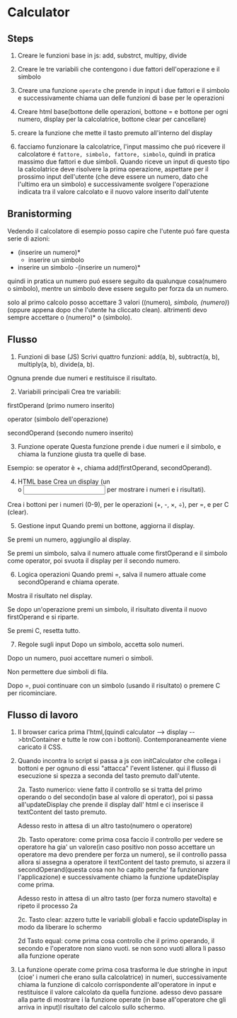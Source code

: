 # Calculator

## Steps

1. Creare le funzioni base in js: add, substrct, multipy, divide

2. Creare le tre variabili che contengono i due fattori dell'operazione e il simbolo

3. Creare una funzione `operate` che prende in input i due fattori e il simbolo e successivamente chiama uan delle funzioni di base per le operazioni

4. Creare html base(bottone delle operazioni, bottone = e bottone per ogni numero, display per la calcolatrice, bottone clear per cancellare)

5. creare la funzione che mette il tasto premuto all'interno del display

6. facciamo funzionare la calcolatrice, l'input massimo che puó ricevere il calcolatore é `fattore, simbolo, fattore, simbolo`, quindi in pratica massimo due fattori e due simboli. Quando riceve un input di questo tipo la calcolatrice deve risolvere la prima operazione, aspettare per il prossimo input dell'utente (che deve essere un numero, dato che l'ultimo era un simbolo) e successivamente svolgere l'operazione indicata tra il valore calcolato e il nuovo valore inserito dall'utente


## Branistorming

Vedendo il calcolatore di esempio posso capire che l'utente puó fare questa serie di azioni:

- (inserire un numero)* 
    - inserire un simbolo
- inserire un simbolo
    -(inserire un numero)* 

quindi in pratica un numero puó essere seguito da qualunque cosa(numero o simbolo), mentre un simbolo deve essere seguito per forza da un numero.

solo al primo calcolo posso accettare 3 valori ((numero)*, simbolo, (numero)*) (oppure appena dopo che l'utente ha cliccato clean). 
altrimenti devo sempre accettare o (numero)* o (simbolo).

## Flusso
1. Funzioni di base (JS)
Scrivi quattro funzioni: add(a, b), subtract(a, b), multiply(a, b), divide(a, b).

Ognuna prende due numeri e restituisce il risultato.

2. Variabili principali
Crea tre variabili:

firstOperand (primo numero inserito)

operator (simbolo dell'operazione)

secondOperand (secondo numero inserito)

3. Funzione operate
Questa funzione prende i due numeri e il simbolo, e chiama la funzione giusta tra quelle di base.

Esempio: se operator è +, chiama add(firstOperand, secondOperand).

4. HTML base
Crea un display (un <div> o <input> per mostrare i numeri e i risultati).

Crea i bottoni per i numeri (0-9), per le operazioni (+, -, ×, ÷), per =, e per C (clear).

5. Gestione input
Quando premi un bottone, aggiorna il display.

Se premi un numero, aggiungilo al display.

Se premi un simbolo, salva il numero attuale come firstOperand e il simbolo come operator, poi svuota il display per il secondo numero.

6. Logica operazioni
Quando premi =, salva il numero attuale come secondOperand e chiama operate.

Mostra il risultato nel display.

Se dopo un'operazione premi un simbolo, il risultato diventa il nuovo firstOperand e si riparte.

Se premi C, resetta tutto.

7. Regole sugli input
Dopo un simbolo, accetta solo numeri.

Dopo un numero, puoi accettare numeri o simboli.

Non permettere due simboli di fila.

Dopo =, puoi continuare con un simbolo (usando il risultato) o premere C per ricominciare.

## Flusso di lavoro

1. Il browser carica prima l'html,(quindi calculator --> display -->btnContainer e tutte le row con i bottoni). Contemporaneamente viene caricato il CSS.

2. Quando incontra lo script si passa a js con initCalculator che collega i bottoni e per ognuno di essi "attacca" l'event listener. qui il flusso di esecuzione si spezza a seconda del tasto premuto dall'utente.

    2a. Tasto numerico: viene fatto il controllo se si tratta del primo operando o del secondo(in base al valore di operator), poi si passa all'updateDisplay che prende il display dall' html e ci inserisce il textContent del tasto premuto.

    Adesso resto in attesa di un altro tasto(numero o operatore)

    2b. Tasto operatore: come prima cosa faccio il controllo per vedere se operatore ha gia' un valore(in caso positivo non posso accettare un operatore ma devo prendere per forza un numero), se il controllo passa allora si assegna a operatore il textContent del tasto premuto, si azzera il secondOperand(questa cosa non ho capito perche' fa funzionare l'applicazione) e successivamente chiamo la funzione updateDisplay come prima.

    Adesso resto in attesa di un altro tasto (per forza numero stavolta) e ripeto il processo 2a

    2c. Tasto clear: azzero tutte le variabili globali e faccio updateDisplay in modo da liberare lo schermo 

    2d Tasto equal: come prima cosa controllo che il primo operando, il secondo e l'operatore non siano vuoti. se non sono vuoti allora li passo alla funzione operate

3. La funzione operate come prima cosa trasforma le due stringhe in input (cioe' i numeri che erano sulla calcolatrice) in numeri, successivamente chiama la funzione di calcolo corrispondente all'operatore in input e restituisce il valore calcolato da quella funzione. adesso devo passare alla parte di mostrare i    la funzione operate (in base all'operatore che gli arriva in input)l risultato del calcolo sullo schermo.
